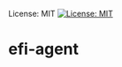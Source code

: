License: MIT
[![License: MIT](https://img.shields.io/badge/License-MIT-yellow.svg)](https://opensource.org/licenses/MIT)

# efi-agent

